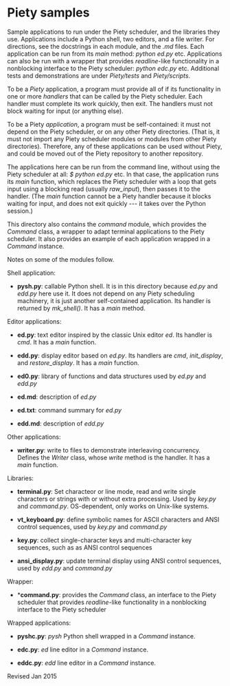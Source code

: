 Piety samples
=============

Sample applications to run under the Piety scheduler, and the
libraries they use.  Applications include a Python shell, two editors,
and a file writer.  For directions, see the docstrings in each module,
and the *.md* files.  Each application can be run from its *main*
method: *python ed.py* etc.  Applications can also be run with a
wrapper that provides *readline*-like functionality in a nonblocking
interface to the Piety scheduler: *python edc.py* etc.  Additional
tests and demonstrations are under *Piety/tests* and *Piety/scripts*.

To be a *Piety* application, a program must provide all of if its
functionality in one or more *handlers* that can be called by the Piety
scheduler.  Each handler must complete its work quickly, then exit.
The handlers must not block waiting for input (or anything else).

To be a Piety *application*, a program must be self-contained: it must
not depend on the Piety scheduler, or on any other Piety directories.
(That is, it must not import any Piety scheduler modules or modules
from other Piety directories).  Therefore, any of these applications
can be used without Piety, and could be moved out of the Piety
repository to another repository.

The applications here can be run from the command line, without using
the Piety scheduler at all: *$ python ed.py* etc.  In that
case, the application runs its *main* function, which replaces the
Piety scheduler with a loop that gets input using a blocking read
(usually *raw_input*), then passes it to the handler.  (The *main*
function cannot be a Piety handler because it blocks waiting for input,
and does not exit quickly --- it takes over the Python session.)

This directory also contains the *command* module, which provides the
*Command* class, a wrapper to adapt terminal applications to the Piety
scheduler.  It also provides an example of each application wrapped
in a *Command* instance.  

Notes on some of the modules follow.

Shell application:

- **pysh.py**: callable Python shell.  It is in this directory because
*ed.py* and *edd.py* here use it.  It does not depend on any Piety scheduling
machinery, it is just another self-contained application.  Its
handler is returned by *mk_shell()*.  It has a *main* method.

Editor applications:

- **ed.py**: text editor inspired by the classic Unix editor *ed*.
  Its handler is *cmd*.  It has a *main* function.

- **edd.py**: display editor based on *ed.py*.  Its handlers are *cmd*,
  *init_display*, and *restore_display*.  It has a *main* function.

- **ed0.py**: library of functions and data structures used by *ed.py*
    and *edd.py*

- **ed.md**: description of *ed.py*

- **ed.txt**: command summary for *ed.py*

- **edd.md**: description of *edd.py*

Other applications:

- **writer.py**: write to files to demonstrate interleaving concurrency.
  Defines the *Writer* class, whose *write* method is the handler.
  It has a *main* function.

Libraries:

- **terminal.py**: Set characteor or line mode, read and write single
   characters or strings with or without extra processing.  Used by
   *key.py* and *command.py*.  OS-dependent, only works on Unix-like systems.

- **vt_keyboard.py**: define symbolic names for ASCII characters and
    ANSI control sequences, used by *key.py* and *command.py*

- **key.py**: collect single-character keys and multi-character key
   sequences, such as as ANSI control sequences

- **ansi_display.py**: update terminal display using ANSI control
    sequences, used by *edd.py* and *command.py*

Wrapper:

- ***command.py**: provides the *Command* class, an interface to the
  Piety scheduler that provides *readline*-like functionality in a
  nonblocking interface to the Piety scheduler

Wrapped applications:

- **pyshc.py**: *pysh* Python shell wrapped in a *Command* instance.

- **edc.py**: *ed* line editor in a *Command* instance.

- **eddc.py**: *edd* line editor in a *Command* instance.

Revised Jan 2015
